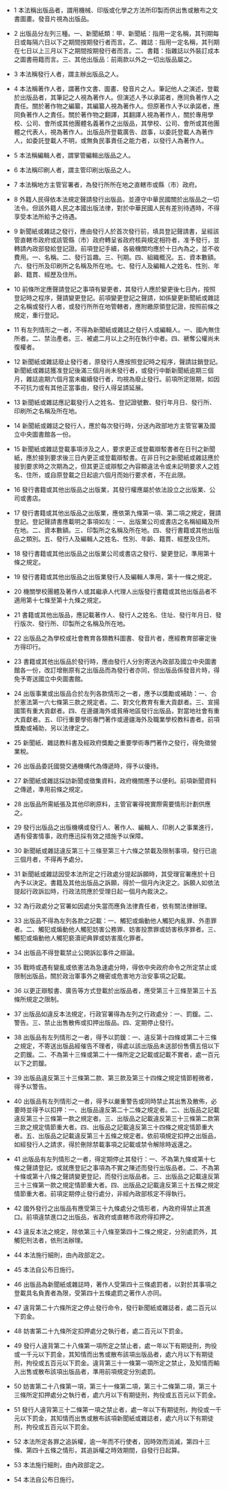 * 1 本法稱出版品者，謂用機械、印版或化學之方法所印製而供出售或散布之文書圖畫。發音片視為出版品。

* 2 出版品分左列三種。一、新聞紙類：甲、新聞紙：指用一定名稱，其刊期每日或每隔六日以下之期間按期發行者而言。乙、雜誌：指用一定名稱，其刊期在七日以上三月以下之期間按期發行者而言。二、書籍：指雜誌以外裝訂成本之圖書冊籍而言。三、其他出版品：前兩款以外之一切出版品屬之。

* 3 本法稱發行人者，謂主辦出版品之人。

* 4 本法稱著作人者，謂著作文書、圖畫、發音片之人。筆記他人之演述，登載於出版品者，其筆記之人視為著作人。但演述人予以承諾者，應同負著作人之責任。關於著作物之編纂，其編纂人視為著作人。但原著作人予以承諾者，應同負著作人之責任。關於著作物之翻譯，其翻譯人視為著作人，關於專用學校、公司、會所或其他團體名義著作之出版品，其學校、公司、會所或其他團體之代表人，視為著作人。出版品所登載廣告、啟事，以委託登載人為著作人，如委託登載人不明，或無負民事責任之能力者，以發行人為著作人。

* 5 本法稱編輯人者，謂掌管編輯出版品之人。

* 6 本法稱印刷人者，謂主管印刷出版品之人。

* 7 本法稱地方主管官署者，為發行所所在地之直轄市或縣（市）政府。

* 8 外籍人民得依本法規定聲請發行出版品，並遵守中華民國關於出版品之一切法令。但該外籍人民之本國出版法律，對於中華民國人民有差別待遇時，不得享受本法所給予之待遇。

* 9 新聞紙或雜誌之發行，應由發行人於首次發行前，填具登記聲請書，呈經該管直轄市政府或該管縣（市）政府轉呈省政府核與規定相符者，准予發行，並轉請內政部發給登記證。前項登記手續，各級機關均應於十日內為之，並不收費用。一、名稱。二、發行旨趣。三、刊期。四、組織概況。五、資本數額。六、發行所及印刷所之名稱及所在地。七、發行人及編輯人之姓名、性別、年齡、籍貫、經歷及住所。

* 10 前條所定應聲請登記之事項有變更者，其發行人應於變更後七日內，按照登記時之程序，聲請變更登記。前項變更登記之聲請，如係變更新聞紙或雜誌之名稱或發行人者，或發行所所在地管轄者，應附繳原領登記證，按照前條之規定，重行登記。

* 11 有左列情形之一者，不得為新聞紙或雜誌之發行人或編輯人。一、國內無住所者。二、禁治產者。三、被處二月以上之刑在執行中者。四、褫奪公權尚未復權者。

* 12 新聞紙或雜誌廢止發行者，原發行人應按照登記時之程序，聲請註銷登記。新聞紙或雜誌獲准登記後滿三個月尚未發行者，或發行中斷新聞紙逾期三個月，雜誌逾期六個月當未繼續發行者，均視為廢止發行。前項所定限期，如因不可抗力或有其他正當事由，發行人得呈請延展。

* 13 新聞紙或雜誌應記載發行人之姓名、登記證號數、發行年月日、發行所、印刷所之名稱及所在地。

* 14 新聞紙或雜誌之發行人，應於每次發行時，分送內政部地方主管官署及國立中央圖書館各一份。

* 15 新聞紙或雜誌登載事項涉及之人，要求更正或登載辯駁書者在日刊之新聞紙，應於接到要求後三日內更正或登載辯駁書。在非日刊之新聞紙或雜誌應於接到要求時之次期為之，但其更正或辯駁之內容顯違法令或未記明要求人之姓名、住所，或自原登載之日起逾六個月而始行要求者，不在此限。

* 16 發行書籍或其他出版品之出版業，其發行權應屬於依法設立之出版業、公司或書店。

* 17 發行書籍或其他出版品之出版業，應依第九條第一項、第二項之規定，聲請登記。登記聲請書應載明之事項如左：一、出版業公司或書店之名稱組織及所在地。二、資本數額。三、印製所之名稱及所在地。四、發行書籍或其他出版品之類別。五、發行人及編輯人之姓名、性別、年齡、籍貫、經歷及住所。

* 18 發行書籍或其他出版品之出版業公司或書店之發行、變更登記，準用第十條之規定。

* 19 發行書籍或其他出版品之出版業發行人及編輯人準用，第十一條之規定。

* 20 機關學校團體及著作人或其繼承人代理人出版發行書籍或其他出版品者不適用第十七條至第十九條之規定。

* 21 書籍或其他出版品，應記載著作人、發行人之姓名、住址、發行年月日、發行版次、發行所、印製所之名稱及所在地。

* 22 出版品之為學校或社會教育各類教科圖書、發音片者，應經教育部審定後方得印行。

* 23 書籍或其他出版品於發行時，應由發行人分別寄送內政部及國立中央圖書館各一份，改訂增刪原有之出版品而為發行者亦同，但出版品係發音片時，得免予寄送國立中央圖書館。

* 24 出版事業或出版品合於左列各款情形之一者，應予以獎勵或補助：一、合於憲法第一六七條第三款之規定者。二、對文化教育有重大貢獻者。三、宣揚國策有重大貢獻者。四、在邊疆海外或貧瘠地區發行出版品，對當地社會有重大貢獻者。五、印行重要學術專門著作或邊疆海外及職業學校教科書者。前項獎勵或補助，另以法律定之。

* 25 新聞紙、雜誌教科書及經政府獎勵之重要學術專門著作之發行，得免徵營業稅。

* 26 出版品委託國營交通機構代為傳遞時，得予以優待。

* 27 新聞紙或雜誌採訪新聞或徵集資料，政府機關應予以便利。前項新聞資料之傳遞，準用前條之規定。

* 28 出版品所需紙張及其他印刷原料，主管官署得視實際需要情形計劃供應之。

* 29 發行出版品之出版機構或發行人、著作人、編輯人、印刷人之事業進行，遇有侵害情事，政府應迅採有效之措施予以保障。

* 30 新聞紙或雜誌違反第三十三條至第三十六條之禁載及限制事項，發行已逾三個月者，不得再予處分。

* 31 新聞紙或雜誌因受本法所定之行政處分提起訴願時，其受理官署應於十日內予以決定。書籍及其他出版品之訴願，得於一個月內決定之。訴願人如依法提起行政訴訟時，行政法院應於受理日起一個月內裁決之。

* 32 為行政處分之官署如因處分失當而應負法律責任者，依有關法律辦理。

* 33 出版品不得為左列各款之記載：一、觸犯或煽動他人觸犯內亂罪、外患罪者。二、觸犯或煽動他人觸犯妨害公務罪、妨害投票罪或妨害秩序罪者。三、觸犯或煽動他人觸犯褻瀆祀典罪或妨害風化罪者。

* 34 出版品不得登載禁止公開訴訟事件之辯論。

* 35 戰時或遇有變亂或依憲法為急速處分時，得依中央政府命令之所定禁止或限制出版品，關於政治軍事外之機密或危害地方治安事項之記載。

* 36 以更正辯駁書、廣告等方式登載於出版品者，應受第三十三條至第三十五條所規定之限制。

* 37 出版品如違反本法規定，行政官署得為左列之行政處分：一、罰鍰。二、警告。三、禁止出售散佈或扣押出版品。四、定期停止發行。

* 38 出版品有左列情形之一者，得予以罰鍰：一、違反第十四條或第二十三條之規定，不寄送出版品經催告不理者，得處以該出版品未送部份售價五倍以下之罰鍰。二、不為第十三條或第二十一條所定之記載或記載不實者，處一百元以下之罰鍰。

* 39 出版品違反第三十三條第二款、第三款及第三十四條之規定情節輕微者，得予以警告。

* 40 出版品有左列情形之一者，得予以嚴重警告或同時禁止其出售及散佈，必要時並得予以扣押：一、出版品違反第二十二條之規定者。二、出版品之記載違反第三十三條第一款之規定者。三、出版品之記載違反第三十三條第二款第三款之規定情節重大者。四、出版品之記載違反第三十四條之規定情節重大者。五、出版品之記載違反第三十五條之規定者。依前項規定扣押之出版品，如經發行人之請求，得於刪除禁載事項之記載或禁令解除時返還之。

* 41 出版品有左列情形之一者，得定期停止其發行：一、不為第九條或第十七條之聲請登記，或就應登記之事項為不實之陳述而發行出版品者。二、不為第十條或第十八條之聲請變更登記，而發行出版品者。三、出版品之記載違反第三十三條第一款之規定情節重大者。四、出版品之記載違反第三十五條之規定情節重大者。前項定期停止發行處分，非經內政部核定不得執行。

* 42 國外發行之出版品有應受第三十九條處分之情形者，內政府得禁止其進口。前項違禁進口之出版品，省政府或直轄市政府得扣押之。

* 43 違反本法之規定，除依第三十八條至第四十二條之規定，分別處罰外，其觸犯刑法者，依刑法辦理。

* 44 本法施行細則，由內政部定之。

* 45 本法自公布日施行。

* 46 出版品為新聞紙或雜誌時，著作人受第四十三條處罰者，以對於其事項之登載具名負責者為限，受第四十五條處罰之著作人亦同。

* 47 違背第二十六條所定之停止發行命令，發行新聞紙或雜誌者，處二百元以下罰金。

* 48 妨害第二十九條所定扣押處分之執行者，處二百元以下罰金。

* 49 發行人違背第二十八條第一項所定之禁止者，處一年以下有期徒刑，拘役或一千元以下罰金，其知情而出售或散布該項出版品者，處六月以下有期徒刑，拘役或五百元以下罰金。違背第三十一條第一項所定之禁止，及知情而輸入出售或散布該項出版品者，準用前項規定分別處罰。

* 50 妨害第二十八條第一項，第三十一條第二項，第三十二條第二項，第三十三條所定扣押處分之執行者，處六月以下有期徒刑，拘役或五百元以下罰金。

* 51 發行人違背第三十二條第一項之禁止者，處一年以下有期徒刑，拘役或一千元以下罰金，其知情而出售或散布該項新聞紙或雜誌者，處六月以下有期徒刑，拘役或五百元以下罰金。

* 52 本法所定各罪之追訴權，逾一年而不行使者，因時效而消滅，第四十三條、第四十五條之情形，其追訴權之時效期間，自發行日起算。

* 53 本法施行細則，由內政部定之。

* 54 本法自公布日施行。

